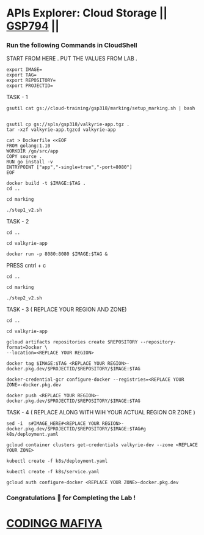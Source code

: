 # APIs Explorer: Cloud Storage || [GSP794](https://www.cloudskillsboost.google/games/5890/labs/37470) ||

### Run the following Commands in CloudShell

START FROM HERE . PUT THE VALUES FROM LAB .

```
export IMAGE=
export TAG=
export REPOSITORY=
export PROJECTID=
```

TASK - 1  

```
gsutil cat gs://cloud-training/gsp318/marking/setup_marking.sh | bash
 
 
gsutil cp gs://spls/gsp318/valkyrie-app.tgz .
tar -xzf valkyrie-app.tgzcd valkyrie-app
 
cat > Dockerfile <<EOF
FROM golang:1.10
WORKDIR /go/src/app
COPY source .
RUN go install -v
ENTRYPOINT ["app","-single=true","-port=8080"]
EOF
 
docker build -t $IMAGE:$TAG .  
cd ..
 
cd marking
 
./step1_v2.sh
```

TASK - 2

```
cd ..
 
cd valkyrie-app
 
docker run -p 8080:8080 $IMAGE:$TAG &
```

PRESS cntrl + c

```
cd ..
 
cd marking
 
./step2_v2.sh
```

TASK - 3 ( REPLACE YOUR REGION  AND ZONE)

```
cd ..
 
cd valkyrie-app
 
gcloud artifacts repositories create $REPOSITORY --repository-format=Docker \
--location=<REPLACE YOUR REGION>
 
docker tag $IMAGE:$TAG <REPLACE YOUR REGION>-docker.pkg.dev/$PROJECTID/$REPOSITORY/$IMAGE:$TAG
 
docker-credential-gcr configure-docker --registries=<REPLACE YOUR ZONE>-docker.pkg.dev
 
docker push <REPLACE YOUR REGION>-docker.pkg.dev/$PROJECTID/$REPOSITORY/$IMAGE:$TAG
```

TASK - 4  (  REPLACE ALONG WITH <REPLACE> WIH YOUR ACTUAL REGION OR ZONE )

```
sed -i  s#IMAGE_HERE#<REPLACE YOUR REGION>-docker.pkg.dev/$PROJECTID/$REPOSITORY/$IMAGE:$TAG#g k8s/deployment.yaml
 
gcloud container clusters get-credentials valkyrie-dev --zone <REPLACE YOUR ZONE>
 
kubectl create -f k8s/deployment.yaml
 
kubectl create -f k8s/service.yaml

gcloud auth configure-docker <REPLACE YOUR ZONE>-docker.pkg.dev
```

### Congratulations 🎉 for Completing the Lab !

# [CODINGG MAFIYA](https://www.youtube.com/@CodinggMafiya)



